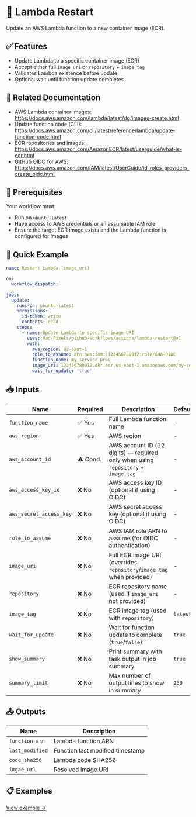 # 🚀 Lambda Restart
Update an AWS Lambda function to a new container image (ECR). 

## ✅ Features
- Update Lambda to a specific container image (ECR)
- Accept either full `image_uri` or `repository` + `image_tag`
- Validates Lambda existence before update
- Optional wait until function update completes

## 📖 Related Documentation
- AWS Lambda container images: https://docs.aws.amazon.com/lambda/latest/dg/images-create.html
- Update function code (CLI): https://docs.aws.amazon.com/cli/latest/reference/lambda/update-function-code.html
- ECR repositories and images: https://docs.aws.amazon.com/AmazonECR/latest/userguide/what-is-ecr.html
- GitHub OIDC for AWS: https://docs.aws.amazon.com/IAM/latest/UserGuide/id_roles_providers_create_oidc.html

## 🚀 Prerequisites
Your workflow must:
- Run on `ubuntu-latest`
- Have access to AWS credentials or an assumable IAM role
- Ensure the target ECR image exists and the Lambda function is configured for images

## 🔧 Quick Example
```yaml
name: Restart Lambda (image_uri)

on:
  workflow_dispatch:

jobs:
  update:
    runs-on: ubuntu-latest
    permissions:
      id-token: write
      contents: read
    steps:
      - name: Update Lambda to specific image URI
        uses: Mad-Pixels/github-workflows/actions/lambda-restart@v1
        with:
          aws_region: us-east-1
          role_to_assume: arn:aws:iam::123456789012:role/GHA-OIDC
          function_name: my-service-prod
          image_uri: 123456789012.dkr.ecr.us-east-1.amazonaws.com/my-service@sha256:deadbeef
          wait_for_update: 'true'
```

## 📥 Inputs
|**Name**|**Required**|**Description**|**Default**|
|---|---|---|---|
|`function_name`|✅ Yes|Full Lambda function name|-|
|`aws_region`|✅ Yes|AWS region|-|
|`aws_account_id`|⚠️ Cond.|AWS account ID (12 digits) — required only when using `repository` + `image_tag`|-|
|`aws_access_key_id`|❌ No|AWS access key ID (optional if using OIDC)|-|
|`aws_secret_access_key`|❌ No|AWS secret access key (optional if using OIDC)|-|
|`role_to_assume`|❌ No| AWS IAM role ARN to assume (for OIDC authentication)|-|
|`image_uri`|❌ No|Full ECR image URI (overrides `repository`/`image_tag` when provided)|-|
|`repository`|❌ No|ECR repository name (used if `image_uri` not provided)|-|
|`image_tag`|❌ No|ECR image tag (used with `repository`)|`latest`|
|`wait_for_update`|❌ No|Wait for function update to complete (`true`/`false`)|`true`|
|`show_summary`|❌ No|Print summary with task output in job summary|`true`|
|`summary_limit`|❌ No|Max number of output lines to show in summary|`250`|

## 📤 Outputs
|**Name**|**Description**|
|---|---|
|`function_arn`|Lambda function ARN|
|`last_modified`|Function last modified timestamp|
|`code_sha256`|Lambda code SHA256|
|`imgae_url`|Resolved image URI|

## 📋 Examples
[View example →](./examples/base.yml)

